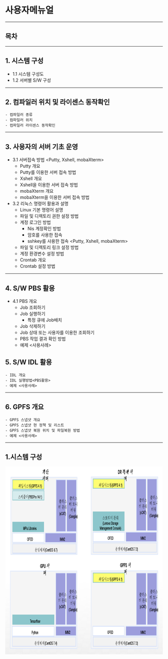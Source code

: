 # **사용자메뉴얼**
---------
## 목차
----------
## 1. 시스템 구성
- 1.1 시스템 구성도
- 1.2 서버별 S/W 구성
-----------------
## 2. 컴파일러 위치 및 라이센스 동작확인
	- 컴파일러 종류
	- 컴파일러 위치
	- 컴파일러 라이센스 동작확인
------------------
## 3. 사용자의 서버 기초 운영
- 3.1 서버접속 방법 <Putty, Xshell, mobaXterm> 
	- Putty 개요
	- Putty를 이용한 서버 접속 방법
	- Xshell 개요
	- Xshell을 이용한 서버 접속 방법
	- mobaXterm 개요
	- mobaXterm을 이용한 서버 접속 방법
- 3.2 리눅스 명령어 활용과 설명
	- Linux 기본 명령어 설명 
	- 파일 및 디렉토리 권한 설정 방법
	- 계정 로그인 방법
		- Nis 계정확인 방법
		- 암호를 사용한 접속
		- sshkey를 사용한 접속 <Putty, Xshell, mobaXterm>
	- 파일 및 디렉토리 링크 설정 방법 
	- 계정 환경변수 설정 방법
	- Crontab 개요
	- Crontab 설정 방법
---------------  
## 4. S/W PBS 활용
- 4.1 PBS 개요
	- Job 조회하기
	- Job 실행하기
		- 특정 큐에 Job배치
	- Job 삭제하기
	- Job 상태 또는 사용자를 이용한 조회하기
	- PBS 작업 결과 확인 방법
	- 예제 <사용사례>

## 5. S/W IDL 활용
	- IDL 개요
	- IDL 실행방법<PBS활용>
	- 예제 <사용사례>
---------------
## 6. GPFS 개요
	- GPFS 스냅샷 개요
	- GPFS 스냅샷 현 정책 및 리스트
	- GPFS 스냅샷 복원 위치 및 파일복원 방법
	- 예제 <사용사례>
---------------

## 1.시스템 구성
<img src="https://github.com/jjune88/tests/blob/master/png/system.png" width="800" height="600">

